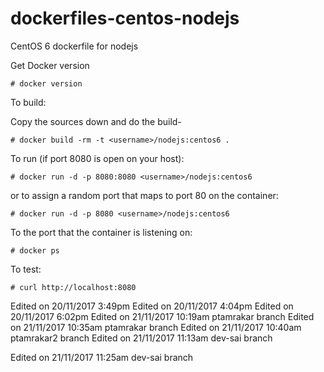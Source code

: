 dockerfiles-centos-nodejs
=========================

CentOS 6 dockerfile for nodejs


Get Docker version

    # docker version

To build:

Copy the sources down and do the build-

    # docker build -rm -t <username>/nodejs:centos6 .

To run (if port 8080 is open on your host):

    # docker run -d -p 8080:8080 <username>/nodejs:centos6

or to assign a random port that maps to port 80 on the container:

    # docker run -d -p 8080 <username>/nodejs:centos6

To the port that the container is listening on:

    # docker ps

To test:

    # curl http://localhost:8080

Edited on 20/11/2017 3:49pm
Edited on 20/11/2017 4:04pm
Edited on 20/11/2017 6:02pm
Edited on 21/11/2017 10:19am ptamrakar branch
Edited on 21/11/2017 10:35am ptamrakar branch
Edited on 21/11/2017 10:40am ptamrakar2 branch
Edited on 21/11/2017 11:13am dev-sai branch

Edited on 21/11/2017 11:25am dev-sai branch